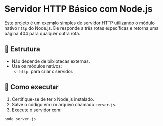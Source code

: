 # Servidor HTTP Básico com Node.js

Este projeto é um exemplo simples de servidor HTTP utilizando o módulo nativo `http` do Node.js. Ele responde a três rotas específicas e retorna uma página 404 para qualquer outra rota.

## 📁 Estrutura

- Não depende de bibliotecas externas.
- Usa os módulos nativos:
  - `http`: para criar o servidor.
 

## 🚀 Como executar

1. Certifique-se de ter o Node.js instalado.
2. Salve o código em um arquivo chamado `server.js`.
3. Execute o servidor com:

```bash
node server.js
